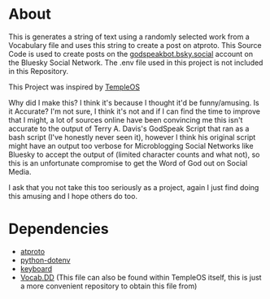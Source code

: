 # About
This is generates a string of text using a randomly selected work from a Vocabulary file and uses this string to create a post on atproto. This Source Code is used to create posts on the [godspeakbot.bsky.social](https://godspeakbot.bsky.social) account on the Bluesky Social Network.
The .env file used in this project is not included in this Repository.

This Project was inspired by [TempleOS](https://templeos.org/)

Why did I make this? I think it's because I thought it'd be funny/amusing.
Is it Accurate? I'm not sure, I think it's not and if I can find the time to improve that I might, a lot of sources online have been convincing me this isn't accurate to the output of Terry A. Davis's GodSpeak Script that ran as a bash script (I've honestly never seen it), however I think his original script might have an output too verbose for Microblogging Social Networks like Bluesky to accept the output of (limited character counts and what not), so this is an unfortunate compromise to get the Word of God out on Social Media.

I ask that you not take this too seriously as a project, again I just find doing this amusing and I hope others do too.
# Dependencies
- [atproto](https://pypi.org/project/atproto/)
- [python-dotenv](https://pypi.org/project/python-dotenv/) 
- [keyboard](https://pypi.org/project/keyboard/) 
- [Vocab.DD](https://github.com/cia-foundation/TempleOS/blob/archive/Adam/God/Vocab.DD) (This file can also be found within TempleOS itself, this is just a more convenient repository to obtain this file from)